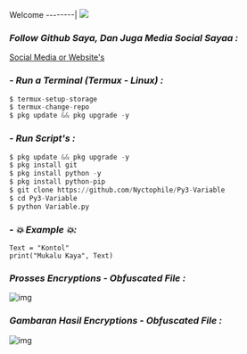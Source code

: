 Welcome
--------|
![](https://media.tenor.com/iVCiM9W7cvYAAAAd/welcome.gif)

### *Follow Github Saya, Dan Juga Media Social Sayaa :*

<a href="https://ferlyafriliyan.vercel.app" target="_blank">Social Media or Website's</a>

### - *Run a Terminal (Termux - Linux) :*
```python
$ termux-setup-storage
$ termux-change-repo
$ pkg update && pkg upgrade -y
```

### - *Run Script's :*
```python
$ pkg update && pkg upgrade -y
$ pkg install git
$ pkg install python -y
$ pkg install python-pip
$ git clone https://github.com/Nyctophile/Py3-Variable
$ cd Py3-Variable
$ python Variable.py
```

### - *💥 Example 💥:*
```python3
Text = "Kontol"
print("Mukalu Kaya", Text)
```


### *Prosses Encryptions - Obfuscated File :*
![img](https://raw.githubusercontent.com/ferlyafriliyan/Py3-Variable/main/assets/Screenshot_20230915_040337_Termux.jpg)

### *Gambaran Hasil Encryptions - Obfuscated File :*
![img](https://raw.githubusercontent.com/ferlyafriliyan/Py3-Variable/main/assets/Screenshot_20230915_040323_Termux.jpg)

  
